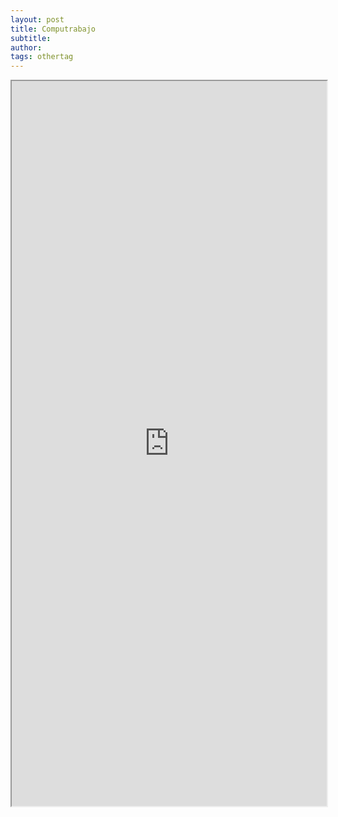 ```yaml
---
layout: post
title: Computrabajo
subtitle:
author:
tags: othertag
---
```

<iframe src="https://www.computrabajo.com.co/empleos-en-bogota-dc" width="100%" height="1160"></iframe>

